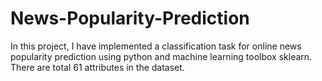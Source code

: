 # News-Popularity-Prediction

In this project, I have implemented a classification task for online news popularity prediction using python and machine learning toolbox sklearn. 
There are total 61 attributes in the dataset.
